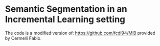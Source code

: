 # Semantic Segmentation in an Incremental Learning setting

The code is a modified version of: https://github.com/fcdl94/MiB provided by Cermelli Fabio.
